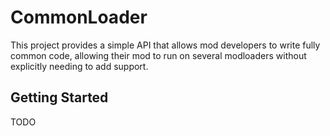 # CommonLoader

This project provides a simple API that allows mod developers to write fully common code, allowing their mod to run on several modloaders without explicitly needing to add support.

## Getting Started
TODO

